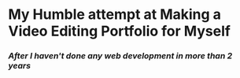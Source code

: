 # My Humble attempt at Making a Video Editing Portfolio for Myself

### *After I haven't done any web development in more than 2 years*

